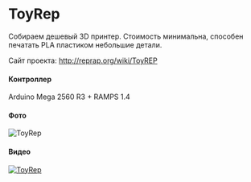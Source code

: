 # ToyRep
Собираем дешевый 3D принтер. Стоимость минимальна, способен печатать PLA пластиком небольшие детали.

Сайт проекта: http://reprap.org/wiki/ToyREP

#### Контроллер
Arduino Mega 2560 R3 + RAMPS 1.4

#### Фото
![ToyRep](https://raw.github.com/phpscriptru/ToyRep/master/Foto.jpg)

#### Видео
[![ToyRep](http://img.youtube.com/vi/H17Mea6-Euc/0.jpg)](http://www.youtube.com/watch?v=H17Mea6-Euc)
